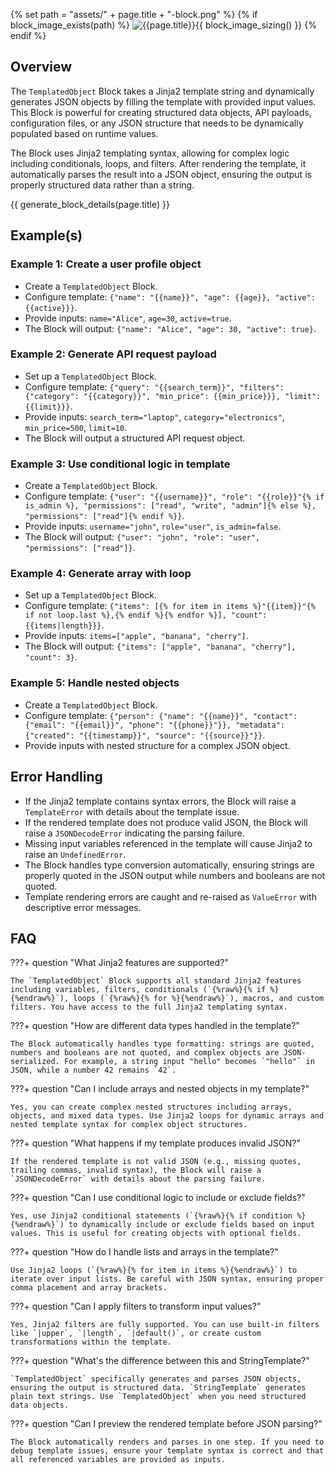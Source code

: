 {% set path = "assets/" + page.title + "-block.png" %}
{% if block_image_exists(path) %}
![{{page.title}}]({{path}}){{ block_image_sizing() }}
{% endif %}

## Overview
The `TemplatedObject` Block takes a Jinja2 template string and dynamically generates JSON objects by filling the template with provided input values. This Block is powerful for creating structured data objects, API payloads, configuration files, or any JSON structure that needs to be dynamically populated based on runtime values.

The Block uses Jinja2 templating syntax, allowing for complex logic including conditionals, loops, and filters. After rendering the template, it automatically parses the result into a JSON object, ensuring the output is properly structured data rather than a string.

{{ generate_block_details(page.title) }}

## Example(s)

### Example 1: Create a user profile object
- Create a `TemplatedObject` Block.
- Configure template: `{"name": "{{name}}", "age": {{age}}, "active": {{active}}}`.
- Provide inputs: `name="Alice"`, `age=30`, `active=true`.
- The Block will output: `{"name": "Alice", "age": 30, "active": true}`.

### Example 2: Generate API request payload
- Set up a `TemplatedObject` Block.
- Configure template: `{"query": "{{search_term}}", "filters": {"category": "{{category}}", "min_price": {{min_price}}}, "limit": {{limit}}}`.
- Provide inputs: `search_term="laptop"`, `category="electronics"`, `min_price=500`, `limit=10`.
- The Block will output a structured API request object.

### Example 3: Use conditional logic in template
- Create a `TemplatedObject` Block.
- Configure template: `{"user": "{{username}}", "role": "{{role}}"{% if is_admin %}, "permissions": ["read", "write", "admin"]{% else %}, "permissions": ["read"]{% endif %}}`.
- Provide inputs: `username="john"`, `role="user"`, `is_admin=false`.
- The Block will output: `{"user": "john", "role": "user", "permissions": ["read"]}`.

### Example 4: Generate array with loop
- Set up a `TemplatedObject` Block.
- Configure template: `{"items": [{% for item in items %}"{{item}}"{% if not loop.last %},{% endif %}{% endfor %}], "count": {{items|length}}}`.
- Provide inputs: `items=["apple", "banana", "cherry"]`.
- The Block will output: `{"items": ["apple", "banana", "cherry"], "count": 3}`.

### Example 5: Handle nested objects
- Create a `TemplatedObject` Block.
- Configure template: `{"person": {"name": "{{name}}", "contact": {"email": "{{email}}", "phone": "{{phone}}"}}, "metadata": {"created": "{{timestamp}}", "source": "{{source}}"}}`.
- Provide inputs with nested structure for a complex JSON object.

## Error Handling
- If the Jinja2 template contains syntax errors, the Block will raise a `TemplateError` with details about the template issue.
- If the rendered template does not produce valid JSON, the Block will raise a `JSONDecodeError` indicating the parsing failure.
- Missing input variables referenced in the template will cause Jinja2 to raise an `UndefinedError`.
- The Block handles type conversion automatically, ensuring strings are properly quoted in the JSON output while numbers and booleans are not quoted.
- Template rendering errors are caught and re-raised as `ValueError` with descriptive error messages.

## FAQ

???+ question "What Jinja2 features are supported?"

    The `TemplatedObject` Block supports all standard Jinja2 features including variables, filters, conditionals (`{%raw%}{% if %}{%endraw%}`), loops (`{%raw%}{% for %}{%endraw%}`), macros, and custom filters. You have access to the full Jinja2 templating syntax.

???+ question "How are different data types handled in the template?"

    The Block automatically handles type formatting: strings are quoted, numbers and booleans are not quoted, and complex objects are JSON-serialized. For example, a string input "hello" becomes `"hello"` in JSON, while a number 42 remains `42`.

???+ question "Can I include arrays and nested objects in my template?"

    Yes, you can create complex nested structures including arrays, objects, and mixed data types. Use Jinja2 loops for dynamic arrays and nested template syntax for complex object structures.

???+ question "What happens if my template produces invalid JSON?"

    If the rendered template is not valid JSON (e.g., missing quotes, trailing commas, invalid syntax), the Block will raise a `JSONDecodeError` with details about the parsing failure.

???+ question "Can I use conditional logic to include or exclude fields?"

    Yes, use Jinja2 conditional statements (`{%raw%}{% if condition %}{%endraw%}`) to dynamically include or exclude fields based on input values. This is useful for creating objects with optional fields.

???+ question "How do I handle lists and arrays in the template?"

    Use Jinja2 loops (`{%raw%}{% for item in items %}{%endraw%}`) to iterate over input lists. Be careful with JSON syntax, ensuring proper comma placement and array brackets.

???+ question "Can I apply filters to transform input values?"

    Yes, Jinja2 filters are fully supported. You can use built-in filters like `|upper`, `|length`, `|default()`, or create custom transformations within the template.

???+ question "What's the difference between this and StringTemplate?"

    `TemplatedObject` specifically generates and parses JSON objects, ensuring the output is structured data. `StringTemplate` generates plain text strings. Use `TemplatedObject` when you need structured data objects.

???+ question "Can I preview the rendered template before JSON parsing?"

    The Block automatically renders and parses in one step. If you need to debug template issues, ensure your template syntax is correct and that all referenced variables are provided as inputs.

